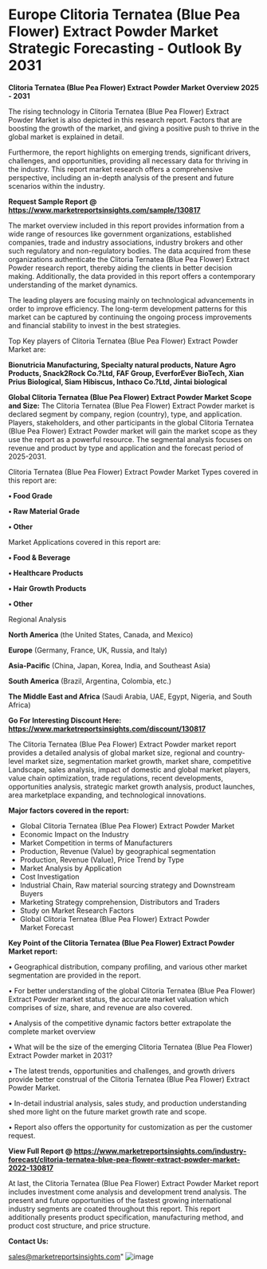 # Europe Clitoria Ternatea (Blue Pea Flower) Extract Powder Market Strategic Forecasting - Outlook By 2031

<Strong> Clitoria Ternatea (Blue Pea Flower) Extract Powder Market Overview 2025 - 2031</strong>

The rising technology in Clitoria Ternatea (Blue Pea Flower) Extract Powder Market is also depicted in this research report. Factors that are boosting the growth of the market, and giving a positive push to thrive in the global market is explained in detail.

Furthermore, the report highlights on emerging trends, significant drivers, challenges, and opportunities, providing all necessary data for thriving in the industry. This report market research offers a comprehensive perspective, including an in-depth analysis of the present and future scenarios within the industry.

<strong>Request Sample Report @ <a href=https://www.marketreportsinsights.com/sample/130817>https://www.marketreportsinsights.com/sample/130817</a></strong>

The market overview included in this report provides information from a wide range of resources like government organizations, established companies, trade and industry associations, industry brokers and other such regulatory and non-regulatory bodies. The data acquired from these organizations authenticate the Clitoria Ternatea (Blue Pea Flower) Extract Powder research report, thereby aiding the clients in better decision making. Additionally, the data provided in this report offers a contemporary understanding of the market dynamics.

The leading players are focusing mainly on technological advancements in order to improve efficiency. The long-term development patterns for this market can be captured by continuing the ongoing process improvements and financial stability to invest in the best strategies.

Top Key players of Clitoria Ternatea (Blue Pea Flower) Extract Powder Market are:

<strong>Bionutricia Manufacturing, Specialty natural products, Nature Agro Products, Snack2Rock Co.?Ltd, FAF Group, EverforEver BioTech, Xian Prius Biological, Siam Hibiscus, Inthaco Co.?Ltd, Jintai biological</strong>

<strong><b>Global Clitoria Ternatea (Blue Pea Flower) Extract Powder Market Scope and Size:</b></strong>
The Clitoria Ternatea (Blue Pea Flower) Extract Powder market is declared segment by company, region (country), type, and application. Players, stakeholders, and other participants in the global Clitoria Ternatea (Blue Pea Flower) Extract Powder market will gain the market scope as they use the report as a powerful resource. The segmental analysis focuses on revenue and product by type and application and the forecast period of 2025-2031.

Clitoria Ternatea (Blue Pea Flower) Extract Powder Market Types covered in this report are:

<strong>• Food Grade

• Raw Material Grade

• Other</strong>

Market Applications covered in this report are:

<strong>• Food & Beverage

• Healthcare Products

• Hair Growth Products

• Other</strong> 

Regional Analysis

<strong>North America</strong> (the United States, Canada, and Mexico)

<strong>Europe</strong> (Germany, France, UK, Russia, and Italy)

<strong>Asia-Pacific</strong> (China, Japan, Korea, India, and Southeast Asia)

<strong>South America</strong> (Brazil, Argentina, Colombia, etc.)

<strong>The Middle East and Africa</strong> (Saudi Arabia, UAE, Egypt, Nigeria, and South Africa)

<strong>Go For Interesting Discount Here: <a href=https://www.marketreportsinsights.com/discount/130817>https://www.marketreportsinsights.com/discount/130817</a></strong>

The Clitoria Ternatea (Blue Pea Flower) Extract Powder market report provides a detailed analysis of global market size, regional and country-level market size, segmentation market growth, market share, competitive Landscape, sales analysis, impact of domestic and global market players, value chain optimization, trade regulations, recent developments, opportunities analysis, strategic market growth analysis, product launches, area marketplace expanding, and technological innovations.

<strong><b>Major factors covered in the report:</b></strong>
<ul>
  <li>Global Clitoria Ternatea (Blue Pea Flower) Extract Powder Market </li>
  <li>Economic Impact on the Industry</li>
  <li>Market Competition in terms of Manufacturers</li>
  <li>Production, Revenue (Value) by geographical segmentation</li>
  <li>Production, Revenue (Value), Price Trend by Type</li>
  <li>Market Analysis by Application</li>
  <li>Cost Investigation</li>
  <li>Industrial Chain, Raw material sourcing strategy and Downstream Buyers</li>
  <li>Marketing Strategy comprehension, Distributors and Traders</li>
  <li>Study on Market Research Factors</li>
  <li>Global Clitoria Ternatea (Blue Pea Flower) Extract Powder Market Forecast</li>
</ul>

<strong><b>Key Point of the Clitoria Ternatea (Blue Pea Flower) Extract Powder Market report:</b></strong>

• Geographical distribution, company profiling, and various other market segmentation are provided in the report.

• For better understanding of the global Clitoria Ternatea (Blue Pea Flower) Extract Powder market status, the accurate market valuation which comprises of size, share, and revenue are also covered.

• Analysis of the competitive dynamic factors better extrapolate the complete market overview

• What will be the size of the emerging Clitoria Ternatea (Blue Pea Flower) Extract Powder market in 2031?

• The latest trends, opportunities and challenges, and growth drivers provide better construal of the Clitoria Ternatea (Blue Pea Flower) Extract Powder Market.

• In-detail industrial analysis, sales study, and production understanding shed more light on the future market growth rate and scope.

• Report also offers the opportunity for customization as per the customer request.

<strong><b>View Full Report @ <a href=https://www.marketreportsinsights.com/industry-forecast/clitoria-ternatea-blue-pea-flower-extract-powder-market-2022-130817>https://www.marketreportsinsights.com/industry-forecast/clitoria-ternatea-blue-pea-flower-extract-powder-market-2022-130817</a></b></strong>


At last, the Clitoria Ternatea (Blue Pea Flower) Extract Powder Market report includes investment come analysis and development trend analysis. The present and future opportunities of the fastest growing international industry segments are coated throughout this report. This report additionally presents product specification, manufacturing method, and product cost structure, and price structure.

<strong>Contact Us:</strong>

sales@marketreportsinsights.com"
![image](https://github.com/user-attachments/assets/8b677282-ec3c-419b-b4db-38f1452e8233)
